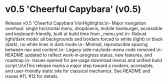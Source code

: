 # v0.5 'Cheerful Capybara' (v0.5)

Release v0.5 'Cheerful Capybara'\n\nHighlights:\n- Major navigation overhaul: single horizontal menu, dropdowns, mobile hamburger, accessible and keyboard-friendly, built at build time from _menu.yml.\n- Robust light/dark mode: all backgrounds and borders forced to white (light) or black (dark), no white lines in dark mode.\n- Minimal, reproducible spacing between nav and content.\n- Legacy side-nav/side-menu code removed.\n- README updated to reflect work-in-progress status, new features, and roadmap.\n- Issues opened for per-page download menus and unified build script.\n\nThis release marks a major step toward a modern, accessible, and user-friendly static site for classical mechanics. See README and issues #11, #12 for details.

